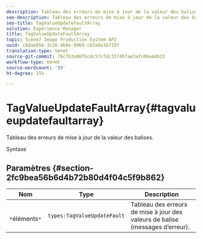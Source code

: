 ```yaml
---
description: Tableau des erreurs de mise à jour de la valeur des balises.
seo-description: Tableau des erreurs de mise à jour de la valeur des balises.
seo-title: TagValueUpdateFaultArray
solution: Experience Manager
title: TagValueUpdateFaultArray
topic: Scene7 Image Production System API
uuid: c0dae056-3c26-4b8e-9069-c63a8a1b719f
translation-type: tm+mt
source-git-commit: 7bc7b3a86fbcdc57cfdc31745fae3afc06e44b15
workflow-type: tm+mt
source-wordcount: '39'
ht-degree: 15%

---
```



# TagValueUpdateFaultArray{#tagvalueupdatefaultarray}

Tableau des erreurs de mise à jour de la valeur des balises.

Syntaxe

## Paramètres {#section-2fc9bea56b6d4b72b80d4f04c5f9b862}

| Nom | Type | Description |
|---|---|---|
| ` *`éléments`*` | `types:TagValueUpdateFault` | Tableau des erreurs de mise à jour des valeurs de balise (messages d’erreur). |

